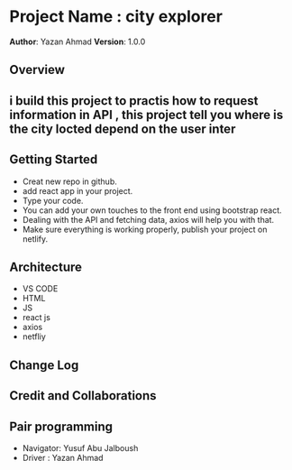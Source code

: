 # Project Name : city explorer

**Author**: Yazan Ahmad
**Version**: 1.0.0 

## Overview
## i build this project to practis how to request information  in API , this project tell you where is the city locted depend on the user inter 

## Getting Started
* Creat new repo in github.
* add react app in your project.
* Type your code.
* You can add your own touches to the front end using bootstrap react.
* Dealing with the API and fetching data, axios will help you with that.
* Make sure everything is working properly, publish your project on netlify.


## Architecture
* VS CODE 
* HTML
* JS
* react js
* axios
* netfliy


## Change Log
<!-- Use this area to document the iterative changes made to your application as each feature is successfully implemented. Use time stamps. Here's an example:

01-01-2001 4:59pm - Application now has a fully-functional express server, with a GET route for the location resource. -->

## Credit and Collaborations
<!-- Give credit (and a link) to other people or resources that helped you build this application. -->

## Pair programming 
* Navigator: Yusuf Abu Jalboush 
* Driver : Yazan Ahmad